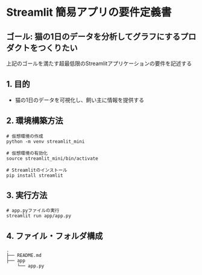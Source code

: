 # Streamlit 簡易アプリの要件定義書

## ゴール: 猫の1日のデータを分析してグラフにするプロダクトをつくりたい

上記のゴールを満たす超最低限のStreamlitアプリケーションの要件を記述する

## 1. 目的
- 猫の1日のデータを可視化し、飼い主に情報を提供する

## 2. 環境構築方法
```
# 仮想環境の作成
python -m venv streamlit_mini

# 仮想環境の有効化
source streamlit_mini/bin/activate

# Streamlitのインストール
pip install streamlit
```

## 3. 実行方法
```
# app.pyファイルの実行
streamlit run app/app.py
```

## 4. ファイル・フォルダ構成
```
.
├── README.md
├── app
    └── app.py
```